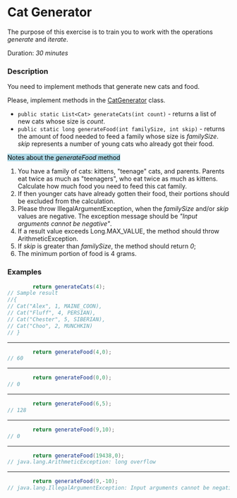 # Cat Generator

The purpose of this exercise is to train you to work with the operations _generate_ and _iterate_.

Duration: _30 minutes_

### Description

You need to implement methods that generate new cats and food.

Please, implement methods in the [CatGenerator](src/main/java/com/epam/autotasks/CatGenerator.java) class.

- `public static List<Cat> generateCats(int count)` - returns a list of new cats whose size is _count_.
- `public static long generateFood(int familySize, int skip)` - returns the amount of food needed to feed a family
  whose size is _familySize_. _skip_ represents a number of young cats who already got their food.

<mark style="background-color: lightblue">Notes about the _generateFood_ method</mark>

1. You have a family of cats: kittens, "teenage" cats, and parents. Parents eat twice as much as "teenagers", who eat
   twice as much as kittens. Calculate how much food you need to feed this cat family.
2. If then younger cats have already gotten their food, their portions should be excluded from the calculation.
3. Please throw IllegalArgumentException, when the _familySize_ and/or _skip_ values are negative.
   The exception message should be _"Input arguments cannot be negative"_.
4. If a result value exceeds Long.MAX_VALUE, the method should throw ArithmeticException.
5. If _skip_ is greater than _familySize_, the method should return _0_;
6. The minimum portion of food is 4 grams.

### Examples

```java
        return generateCats(4);
// Sample result
//{
// Cat("Alex", 1, MAINE_COON),
// Cat("Fluff", 4, PERSIAN),
// Cat("Chester", 5, SIBERIAN),
// Cat("Choo", 2, MUNCHKIN)
// }
```

---

```java
        return generateFood(4,0);
// 60
```

---

```java
        return generateFood(0,0);
// 0
```

---

```java
        return generateFood(6,5);
// 128
```

---

```java
        return generateFood(9,10);
// 0
```

---

```java
        return generateFood(19438,0);
// java.lang.ArithmeticException: long overflow
```

---

```java
        return generateFood(9,-10);
// java.lang.IllegalArgumentException: Input arguments cannot be negative
```